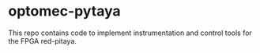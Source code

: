 # optomec-pytaya
This repo contains code to implement instrumentation and control tools for the FPGA red-pitaya.
